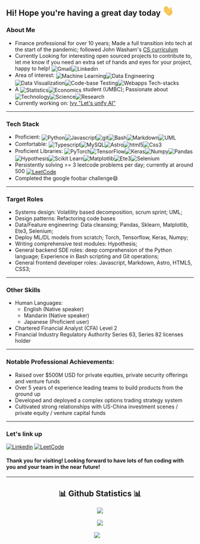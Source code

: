## Hi! Hope you're having a great day today <img src="https://raw.githubusercontent.com/ABSphreak/ABSphreak/master/gifs/Hi.gif" width="30px">



### About Me
<ul>
	<li>Finance professional for over 10 years; Made a full transition into tech at the start of the pandemic; followed John Washam's <a href="https://github.com/jwasham/coding-interview-university">CS curriculum</a></li>
	<li>Currently Looking for interesting open sourced projects to contribute to, let me know if you need an extra set of hands and eyes for your project, happy to help! <img align="center" height="25px" alt="Gmail" src="https://img.shields.io/badge/Gmail-D14836?style=for-the-badge&logo=gmail&logoColor=white?link=https://mail.google.com/mail/u/0/?view=cm&fs=1&to=cycla4@gmail.com&su=SUBJECT&body=BODY&tf=1" height="25px"/><img align="center" height="25px" alt="Linkedin" src="https://img.shields.io/badge/LinkedIn-0077B5?style=for-the-badge&logo=linkedin&logoColor=white?link=http://left&link=https://www.linkedin.com/in/royma/" height="25px"/></li>
	<li>Area of interest: <img align="center" height="25px" alt="Machine Learning" src="https://img.shields.io/badge/Machine%20Learning-00457C?style=for-the-badge&logoColor=white" height="25px"/><img align="center" height="25px" alt="Data Engineering" src="https://img.shields.io/badge/Data%20Engineering-00457C?style=for-the-badge&logoColor=white" height="25px"/><img align="center" height="25px" alt="Data Visualization" src="https://img.shields.io/badge/Data%20Visualization-00457C?style=for-the-badge&logoColor=white" height="25px"/><img align="center" height="25px" alt="Code-base Testing" src="https://img.shields.io/badge/Codebase%20Testing-00457C?style=for-the-badge&logoColor=white" height="25px"/><img align="center" height="25px" alt="Webapps Tech-stacks" src="https://img.shields.io/badge/Webapps%20Techstacks-00457C?style=for-the-badge&logoColor=white" height="25px"/></li>
	<li>A <img align="center" height="25px" alt="Statistics" src="https://img.shields.io/badge/Statistics-00457C?style=for-the-badge&logoColor=white" height="25px"/><img align="center" height="25px" alt="Economics" src="https://img.shields.io/badge/Economics-00457C?style=for-the-badge&logoColor=white" height="25px"/> student (UMBC); Passionate about <img align="center" height="25px" alt="Technology" src="https://img.shields.io/badge/Technology-00457C?style=for-the-badge&logoColor=white" height="25px"/><img align="center" height="25px" alt="Science" src="https://img.shields.io/badge/Science-00457C?style=for-the-badge&logoColor=white" height="25px"/><img align="center" height="25px" alt="Research" src="https://img.shields.io/badge/Research-00457C?style=for-the-badge&logoColor=white" height="25px"/></li>
	<li>Currently working on: <a href="https://github.com/unifyai/ivy">Ivy "Let's unify AI"</a></li>
</ul>

---

### Tech Stack
<ul>
	<li>Proficient: <img align="center" height="25px" alt="Python" src="https://img.shields.io/badge/-Python-FFD43B?style=for-the-badge&logo=python&logoColor=3776AB" /><img align="center" height="25px" alt="Javascript" src="https://img.shields.io/badge/-JavaScript-323330?style=for-the-badge&logo=javascript&logoColor=F7DF1E" /><img align="center" height="25px" alt="git" src="https://img.shields.io/badge/-Git-E34F26?style=for-the-badge&logo=git&logoColor=white" /><img align="center" height="25px" alt="Bash" src="https://img.shields.io/badge/Bash-323330?style=for-the-badge&logo=bash&logoColor=white" /><img align="center" height="25px" alt="Markdown" src="https://img.shields.io/badge/Markdown-000000?style=for-the-badge&logo=markdown&logoColor=white" /><img align="center" height="25px" alt="UML" src="https://img.shields.io/badge/-UML-000000?style=for-the-badge&logo=uml&logoColor=white" /></li>
	<li>Comfortable: <img align="center" height="25px" alt="Typescript" src="https://img.shields.io/badge/Typescript-1572B6?style=for-the-badge&logo=typescript&logoColor=white" /><img align="center" height="25px" alt="MySQL" src="https://img.shields.io/badge/MySQL-005C84?style=for-the-badge&logo=mysql&logoColor=white" /><img align="center" height="25px" alt="Astro" src="https://img.shields.io/badge/Astro-DF6756?style=for-the-badge&logo=astro&logoColor=white" /><img align="center" height="25px" alt="html5" src="https://img.shields.io/badge/HTML5-E34F26?style=for-the-badge&logo=html5&logoColor=white" /><img align="center" height="25px" alt="Css3" src="https://img.shields.io/badge/CSS3-1572B6?style=for-the-badge&logo=css3&logoColor=white" /></li>
	<li>Proficient Libraries: <img align="center" height="25px" alt="PyTorch" src="https://img.shields.io/badge/PyTorch-EE4C2C?style=for-the-badge&logo=PyTorch&logoColor=white" /><img align="center" height="25px" alt="TensorFlow" src="https://img.shields.io/badge/TensorFlow-323330?style=for-the-badge&logo=TensorFlow&logoColor=white" /><img align="center" height="25px" alt="Keras" src="https://img.shields.io/badge/Keras-D00000?style=for-the-badge&logo=Keras&logoColor=white" /><img align="center" height="25px" alt="Numpy" src="https://img.shields.io/badge/Numpy-777BB4?style=for-the-badge&logo=numpy&logoColor=white" /><img align="center" height="25px" alt="Pandas" src="https://img.shields.io/badge/Pandas-2C2D72?style=for-the-badge&logo=pandas&logoColor=white" /><img align="center" height="25px" alt="Hypothesis" src="https://img.shields.io/badge/Hypothesis-323330?style=for-the-badge&logo=hypothesis&logoColor=white" /><img align="center" height="25px" alt="Scikit Learn" src="https://img.shields.io/badge/scikit_learn-F7931E?style=for-the-badge&logo=scikit-learn&logoColor=white" /><img align="center" height="25px" alt="Matplotlib" src="https://img.shields.io/badge/matplotlib-777BB4?style=for-the-badge&logo=matplotlib&logoColor=white" /><img align="center" height="25px" alt="Ete3" src="https://img.shields.io/badge/ete3-005C84?style=for-the-badge&logo=mysql&logoColor=white" /><img align="center" height="25px" alt="Selenium" src="https://img.shields.io/badge/selenium-1572B6?style=for-the-badge&logo=css3&logoColor=white" /></li>
	<li>Persistently solving >= 3 leetcode problems per day; currently at around 500 <a href="https://leetcode.cn/u/roy_m/"><img align="center" height="25px" alt="LeetCode" src="https://img.shields.io/badge/-LeetCode-323330?style=for-the-badge&logo=LeetCode&logoColor=white?link=http://left&link=https://leetcode.cn/u/roy_m/" /></a></li>
	<li>Completed the google foobar challenge😄</li>
</ul> 

---

### Target Roles
* Systems design: Volatility based decomposition, scrum sprint; UML;
* Design patterns: Refactoring code bases
* Data/Feature engineering: Data cleansing; Pandas, Sklearn, Matplotlib, Ete3, Selenium;
* Deploy ML/DL models from scratch; Torch, Tensorflow, Keras, Numpy;
* Writing comprehensive test modules: Hypothesis;
* General backend SDE roles: deep comprehension of the Python language; Experience in Bash scripting and Git operations;
* General frontend developer roles: Javascript, Markdown, Astro, HTML5, CSS3;

---

### Other Skills
* Human Languages:
  * English (Native speaker)
  * Mandarin (Native speaker)
  * Japanese (Proficient user)
* Chartered Financial Analyst (CFA) Level 2
* Financial Industry Regulatory Authority Series 63, Series 82 licenses holder

---

### Notable Professional Achievements:
* Raised over $500M USD for private equities, private security offerings and venture funds
* Over 5 years of experience leading teams to build products from the ground up
* Developed and deployed a complex options trading strategy system
* Cultivated strong relationships with US-China investment scenes / private equity / venture capital funds

---

### Let's link up
<a href="https://www.linkedin.com/in/royma/"><img alt="Linkedin" src="https://img.shields.io/badge/LinkedIn-0077B5?style=for-the-badge&logo=linkedin&logoColor=white?link=http://left&link=https://www.linkedin.com/in/royma/" height="35px"/></a>
<a href="https://leetcode.cn/u/roy_m/"><img alt="LeetCode" src="https://img.shields.io/badge/-LeetCode-FFA116?style=for-the-badge&logo=LeetCode&logoColor=black?link=http://left&link=https://leetcode.cn/u/roy_m/" height="35px"/></a>
#### Thank you for visiting! Looking forward to have lots of fun coding with you and your team in the near future!

---

<h2 align="center">📊 Github Statistics 📊</h2>
<p align="center"><img width="48%" src="https://github-readme-streak-stats.herokuapp.com/?user=PatternFinder&theme=material-palenight" /></p>
<p align="center"><img src="https://github-readme-stats.vercel.app/api?username=PatternFinder&layout=compact&hide=html&theme=jolly" /></p>
<p align="center"><a href="https://leetcode.cn/u/roy_m"><img src="https://leetcard.jacoblin.cool/roy_m?site=cn&width=495&height=180&ext=heatmap" /></a>&nbsp;&nbsp;&nbsp;&nbsp;</p>

<!---
unique_counter: 34
--->
